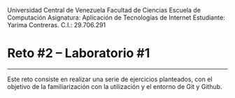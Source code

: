 Universidad Central de Venezuela
Facultad de Ciencias
Escuela de Computación
Asignatura: Aplicación de Tecnologías de Internet
Estudiante: Yarima Contreras. C.I.: 29.706.291


# Reto #2 – Laboratorio #1

***
Este reto consiste en realizar una serie de ejercicios planteados, con el objetivo de la familiarización con la utilización y el entorno de Git y Github.